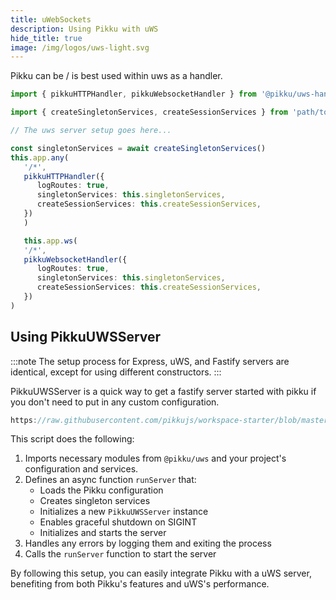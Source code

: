 ```yaml
---
title: uWebSockets
description: Using Pikku with uWS
hide_title: true
image: /img/logos/uws-light.svg
---
```


<DocHeaderHero title={frontMatter.title} image={frontMatter.image} />

Pikku can be / is best used within uws as a handler.

```typescript title="uWS Handler"
import { pikkuHTTPHandler, pikkuWebsocketHandler } from '@pikku/uws-handler'

import { createSingletonServices, createSessionServices } from 'path/to/pikku-bootstrap.ts'

// The uws server setup goes here...

const singletonServices = await createSingletonServices()
this.app.any(
   '/*',
   pikkuHTTPHandler({
      logRoutes: true,
      singletonServices: this.singletonServices,
      createSessionServices: this.createSessionServices,
   })
   )

   this.app.ws(
   '/*',
   pikkuWebsocketHandler({
      logRoutes: true,
      singletonServices: this.singletonServices,
      createSessionServices: this.createSessionServices,
   })
)
```

## Using PikkuUWSServer

:::note
The setup process for Express, uWS, and Fastify servers are identical, except for using different constructors.
:::

PikkuUWSServer is a quick way to get a fastify server started with pikku if you don't need to put in any custom configuration. 

```typescript reference title="Test"
https://raw.githubusercontent.com/pikkujs/workspace-starter/blob/master/backends/uws/bin/start.ts
```

This script does the following:

1. Imports necessary modules from `@pikku/uws` and your project's configuration and services.
2. Defines an async function `runServer` that:
   - Loads the Pikku configuration
   - Creates singleton services
   - Initializes a new `PikkuUWSServer` instance
   - Enables graceful shutdown on SIGINT
   - Initializes and starts the server
3. Handles any errors by logging them and exiting the process
4. Calls the `runServer` function to start the server

By following this setup, you can easily integrate Pikku with a uWS server, benefiting from both Pikku's features and uWS's performance.
